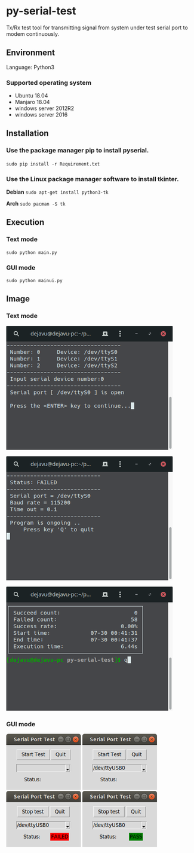 # py-serial-test
Tx/Rx test tool for transmitting signal from system under test serial port to modem continuously.

## Environment
Language: Python3

### Supported operating system
* Ubuntu 18.04
* Manjaro 18.04
* windows server 2012R2
* windows server 2016

## Installation
### Use the package manager pip to install pyserial.

`sudo pip install -r Requirement.txt`

### Use the Linux package manager software to install tkinter.

**Debian**  `sudo apt-get install python3-tk`

**Arch** `sudo pacman -S tk`

## Execution
### Text mode
    sudo python main.py

### GUI mode
    sudo python mainui.py

## Image
### Text mode
![](./images/text_sel.png)

![](./images/text_test.png)

![](./images/text_result.png)
### GUI mode
![](./images/start.png)
![](./images/select.png)
![](./images/failed.png)
![](./images/pass.png)

